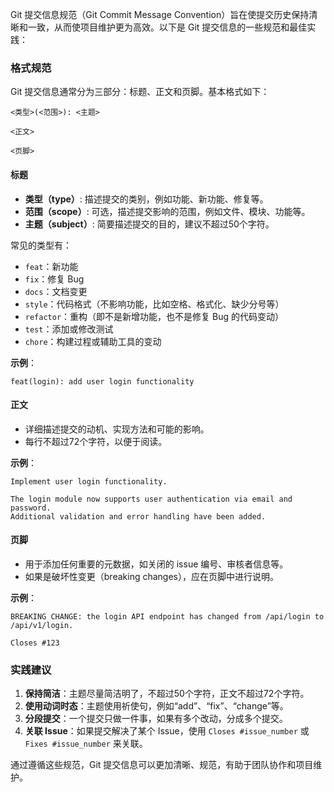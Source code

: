 Git 提交信息规范（Git Commit Message Convention）旨在使提交历史保持清晰和一致，从而使项目维护更为高效。以下是 Git 提交信息的一些规范和最佳实践：

### 格式规范

Git 提交信息通常分为三部分：标题、正文和页脚。基本格式如下：

```
<类型>(<范围>): <主题>

<正文>

<页脚>
```

#### 标题

- **类型（type）**: 描述提交的类别，例如功能、新功能、修复等。
- **范围（scope）**: 可选，描述提交影响的范围，例如文件、模块、功能等。
- **主题（subject）**: 简要描述提交的目的，建议不超过50个字符。

常见的类型有：
- `feat`：新功能
- `fix`：修复 Bug
- `docs`：文档变更
- `style`：代码格式（不影响功能，比如空格、格式化、缺少分号等）
- `refactor`：重构（即不是新增功能，也不是修复 Bug 的代码变动）
- `test`：添加或修改测试
- `chore`：构建过程或辅助工具的变动

**示例**：
```
feat(login): add user login functionality
```

#### 正文

- 详细描述提交的动机、实现方法和可能的影响。
- 每行不超过72个字符，以便于阅读。

**示例**：
```
Implement user login functionality.

The login module now supports user authentication via email and password.
Additional validation and error handling have been added.
```

#### 页脚

- 用于添加任何重要的元数据，如关闭的 issue 编号、审核者信息等。
- 如果是破坏性变更（breaking changes），应在页脚中进行说明。

**示例**：
```
BREAKING CHANGE: the login API endpoint has changed from /api/login to /api/v1/login.

Closes #123
```

### 实践建议

1. **保持简洁**：主题尽量简洁明了，不超过50个字符，正文不超过72个字符。
2. **使用动词时态**：主题使用祈使句，例如“add”、“fix”、“change”等。
3. **分段提交**：一个提交只做一件事，如果有多个改动，分成多个提交。
4. **关联 Issue**：如果提交解决了某个 Issue，使用 `Closes #issue_number` 或 `Fixes #issue_number` 来关联。

通过遵循这些规范，Git 提交信息可以更加清晰、规范，有助于团队协作和项目维护。